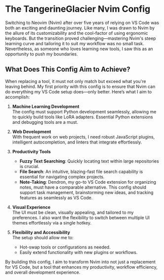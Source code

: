 # The TangerineGlacier Nvim Config

Switching to Neovim (Nvim) after over five years of relying on VS Code was both an exciting and daunting journey. Like many, I was drawn to Nvim by the allure of its customizability and the cool-factor of using ergonomic keyboards. But the transition proved challenging—mastering Nvim's steep learning curve and tailoring it to suit my workflow was no small task. Nevertheless, as someone who loves learning new tools, I saw this as an opportunity to push my boundaries.

## What Does This Config Aim to Achieve?

When replacing a tool, it must not only match but exceed what you're leaving behind. My first priority with this config is to ensure that Nvim can do everything my VS Code setup does—only better. Here’s what I aim to accomplish:

1. **Machine Learning Development**  
   The config must support Python development seamlessly, allowing me to quickly build tools like LoRA adapters. Essential Python extensions and debugging tools are a must.

2. **Web Development**  
   With frequent work on web projects, I need robust JavaScript plugins, intelligent autocompletion, and linters that integrate effortlessly.

3. **Productivity Tools**  
   - **Fuzzy Text Searching**: Quickly locating text within large repositories is crucial.  
   - **File Search**: An intuitive, blazing-fast file search capability is essential for navigating complex projects.  
   - **Note-Taking**: Dendron, my go-to VS Code extension for organizing notes, must have a comparable alternative. This config should support task management, brainstorming new ideas, and tracking features as seamlessly as VS Code.  

4. **Visual Experience**  
   The UI must be clean, visually appealing, and tailored to my preferences. I also want the flexibility to switch between multiple UI themes effortlessly via a single hotkey.

5. **Flexibility and Accessibility**  
   The setup should allow me to:
   - Hot-swap tools or configurations as needed.  
   - Easily extend functionality with new plugins or workflows.  

By building this config, I aim to transform Nvim into not just a replacement for VS Code, but a tool that enhances my productivity, workflow efficiency, and overall development experience.